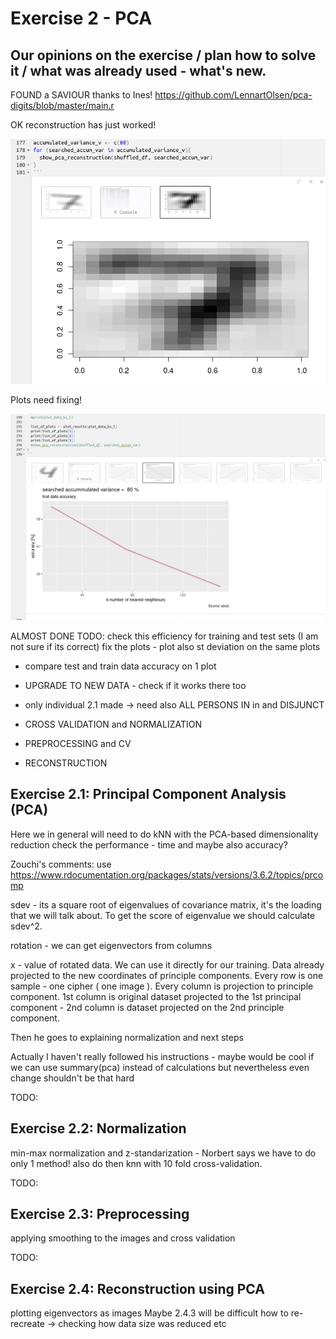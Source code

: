 # Exercise 2 - PCA


## Our opinions on the exercise / plan how to solve it / what was already used - what's new.

FOUND a SAVIOUR thanks to Ines!
https://github.com/LennartOlsen/pca-digits/blob/master/main.r

OK reconstruction has just worked!

![reconstruction_proof](figures/reconstruction_proof.png)

Plots need fixing!

![plots_for_fixing](figures/knn_plotting.png)


ALMOST DONE
TODO: 
check this efficiency for training and test sets (I am not sure if its correct)
fix the plots - plot also st deviation on the same plots


- compare test and train data accuracy on 1 plot


- UPGRADE TO NEW DATA - check if it works there too


- only individual 2.1 made -> need also ALL PERSONS IN in and DISJUNCT


- CROSS VALIDATION and NORMALIZATION


- PREPROCESSING and CV


- RECONSTRUCTION


## Exercise 2.1: Principal Component Analysis (PCA)
Here we in general will need to do kNN with the PCA-based dimensionality reduction
	check the performance - time and maybe also accuracy?
	
Zouchi's comments:
use https://www.rdocumentation.org/packages/stats/versions/3.6.2/topics/prcomp
	
sdev - its a square root of eigenvalues of covariance matrix, it's the loading that we will talk about. To get the score of eigenvalue we should calculate sdev^2.
	
rotation - we can get eigenvectors from columns
	
x - value of rotated data. We can use it directly for our training. Data already projected to the new coordinates of principle components. Every row is one sample - one cipher ( one image ). Every column is projection to principle component. 1st column is original dataset projected to the 1st principal component - 2nd column is dataset projected on the 2nd principle component.
	
Then he goes to explaining normalization and next steps

Actually I haven't really followed his instructions - maybe would be cool if we can use summary(pca) instead of calculations but nevertheless even change shouldn't be that hard


TODO:
## Exercise 2.2: Normalization
min-max normalization and z-standarization - Norbert says we have to do only 1 method!
also do then knn with 10 fold cross-validation.

TODO:
## Exercise 2.3: Preprocessing
applying smoothing to the images and cross validation

TODO:
## Exercise 2.4: Reconstruction using PCA
plotting eigenvectors as images
Maybe 2.4.3 will be difficult
how to re-recreate -> checking how data size was reduced etc


